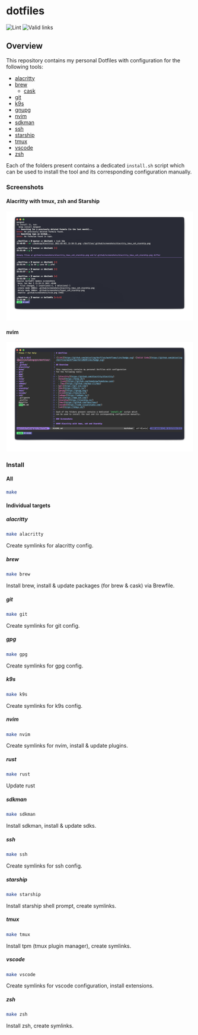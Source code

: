 # dotfiles

![Lint](https://github.com/pkissling/dotfiles/workflows/Lint/badge.svg) ![Valid links](https://github.com/pkissling/dotfiles/workflows/Valid%20links/badge.svg)

## Overview

This repository contains my personal Dotfiles with configuration
for the following tools:

- [alacritty](https://github.com/alacritty/alacritty)
- [brew](https://brew.sh/)
  - [cask](https://github.com/Homebrew/homebrew-cask)
- [git](https://git-scm.com/)
- [k9s](https://k9scli.io/)
- [gnupg](https://gnupg.org/)
- [nvim](https://neovim.io/)
- [sdkman](https://sdkman.io/)
- [ssh](https://www.ssh.com/)
- [starship](https://starship.rs/)
- [tmux](https://github.com/tmux/tmux)
- [vscode](https://code.visualstudio.com/)
- [zsh](https://ohmyz.sh/)

Each of the folders present contains a dedicated `install.sh` script which
can be used to install the tool and its corresponding configuration manually.

### Screenshots

#### Alacritty with tmux, zsh and Starship

![Alacritty with tmux, zsh and Starship](/.github/screenshots/alacritty_tmux_zsh_starship.png)

#### nvim

![nvim](/.github/screenshots/nvim.png)

### Install

#### All

```bash
make
```

#### Individual targets

##### alacritty

```bash
make alacritty
```

Create symlinks for alacritty config.

##### brew

```bash
make brew
```

Install brew, install & update packages (for brew & cask) via Brewfile.

##### git

```bash
make git
```

Create symlinks for git config.

##### gpg

```bash
make gpg
```

Create symlinks for gpg config.

##### k9s

```bash
make k9s
```

Create symlinks for k9s config.

<!-- markdownlint-disable -->
##### nvim
<!-- markdownlint-restore -->
```bash
make nvim
```

Create symlinks for nvim, install & update plugins.

##### rust

```bash
make rust
```

Update rust

##### sdkman

```bash
make sdkman
```

Install sdkman, install & update sdks.

##### ssh

```bash
make ssh
```

Create symlinks for ssh config.

##### starship

```bash
make starship
```

Install starship shell prompt, create symlinks.

##### tmux

```bash
make tmux
```

Install tpm (tmux plugin manager), create symlinks.

##### vscode

```bash
make vscode
```

Create symlinks for vscode configuration, install extensions.

##### zsh

```bash
make zsh
```

Install zsh, create symlinks.
